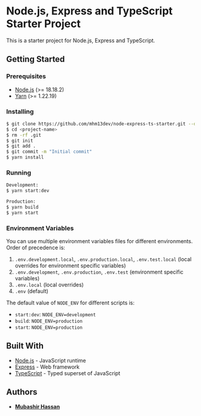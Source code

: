 # Node.js, Express and TypeScript Starter Project

This is a starter project for Node.js, Express and TypeScript.

## Getting Started

### Prerequisites

- [Node.js](https://nodejs.org/en/) (>= 18.18.2)
- [Yarn](https://yarnpkg.com/en/) (>= 1.22.19)

### Installing

```bash
$ git clone https://github.com/mhm13dev/node-express-ts-starter.git --depth 1 <project-name>
$ cd <project-name>
$ rm -rf .git
$ git init
$ git add .
$ git commit -m "Initial commit"
$ yarn install
```

### Running

```bash
Development:
$ yarn start:dev

Production:
$ yarn build
$ yarn start
```

### Environment Variables

You can use multiple environment variables files for different environments.
Order of precedence is:

1. `.env.development.local`, `.env.production.local`, `.env.test.local` (local overrides for environment specific variables)
2. `.env.development`, `.env.production`, `.env.test` (environment specific variables)
3. `.env.local` (local overrides)
4. `.env` (default)

The default value of `NODE_ENV` for different scripts is:

- `start:dev`: `NODE_ENV=development`
- `build`: `NODE_ENV=production`
- `start`: `NODE_ENV=production`

## Built With

- [Node.js](https://nodejs.org/en/) - JavaScript runtime
- [Express](https://expressjs.com/) - Web framework
- [TypeScript](https://www.typescriptlang.org/) - Typed superset of JavaScript

## Authors

- **[Mubashir Hassan](https://mhm13.dev/)**
